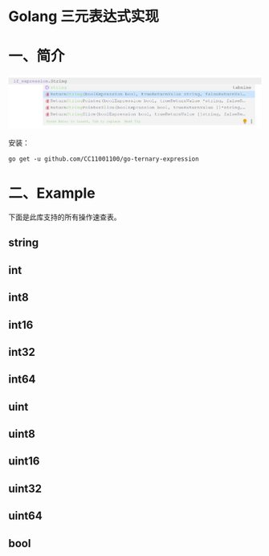# Golang 三元表达式实现

# 一、简介

![](.README_images/26e47025.png)

安装：
```text
go get -u github.com/CC11001100/go-ternary-expression
```

# 二、Example

下面是此库支持的所有操作速查表。

## string

## int

## int8

## int16

## int32

## int64

## uint

## uint8

## uint16

## uint32

## uint64

## bool 


